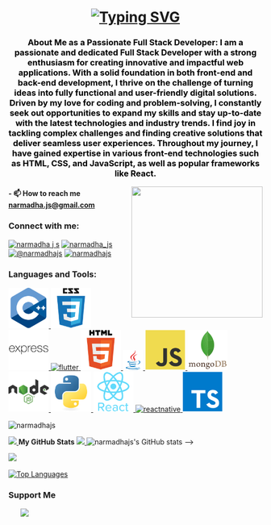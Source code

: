 <h1 align="center">
  <a href="https://git.io/typing-svg"><img src="https://readme-typing-svg.demolab.com?font=Fira+Code&size=40&pause=1000&center=true&vCenter=true&random=false&width=435&height=60&lines=Hi%2CThere%F0%9F%91%8B;I+am+Narmadha+JS;I+am+a+Student;I+am+a+Developer" alt="Typing SVG" /></a>
</h1>
<h3 align="center" style="color:black">About Me as a Passionate Full Stack Developer: I am a passionate and dedicated Full Stack Developer with a strong enthusiasm for creating innovative and impactful web applications. With a solid foundation in both front-end and back-end development, I thrive on the challenge of turning ideas into fully functional and user-friendly digital solutions. Driven by my love for coding and problem-solving, I constantly seek out opportunities to expand my skills and stay up-to-date with the latest technologies and industry trends. I find joy in tackling complex challenges and finding creative solutions that deliver seamless user experiences. Throughout my journey, I have gained expertise in various front-end technologies such as HTML, CSS, and JavaScript, as well as popular frameworks like React.
</h3>
<a href="https://github-readme-stats.vercel.app/api?username=narmadhajs"></a>
<img align="right" height="260px" width="260px" src="https://cdn.dribbble.com/users/1857592/screenshots/3848396/character-typing.gif"></img>
<h4>- 📫 How to reach me<a href="narmadha.js@gmail.com"> narmadha.js@gmail.com</a></h4>

<h3 align="left">Connect with me:</h3>
<p align="left">
<a href="https://linkedin.com/in/narmadha j s" target="blank"><img align="center" src="https://raw.githubusercontent.com/rahuldkjain/github-profile-readme-generator/master/src/images/icons/Social/linked-in-alt.svg" alt="narmadha j s" height="30" width="40" /></a>
<a href="https://instagram.com/narmadha_js" target="blank"><img align="center" src="https://raw.githubusercontent.com/rahuldkjain/github-profile-readme-generator/master/src/images/icons/Social/instagram.svg" alt="narmadha_js" height="30" width="40" /></a>
<a href="https://www.hackerrank.com/@narmadhajs" target="blank"><img align="center" src="https://raw.githubusercontent.com/rahuldkjain/github-profile-readme-generator/master/src/images/icons/Social/hackerrank.svg" alt="@narmadhajs" height="30" width="40" /></a>
<a href="https://discord.gg/narmadhajs" target="blank"><img align="center" src="https://raw.githubusercontent.com/rahuldkjain/github-profile-readme-generator/master/src/images/icons/Social/discord.svg" alt="narmadhajs" height="30" width="40" /></a>
</p>

<h3 align="left">Languages and Tools:</h3>
<p align="left"> <a href="https://www.w3schools.com/cpp/" target="_blank" rel="noreferrer"> <img src="https://raw.githubusercontent.com/devicons/devicon/master/icons/cplusplus/cplusplus-original.svg" alt="cplusplus" width="80" height="80"/> </a> <a href="https://www.w3schools.com/css/" target="_blank" rel="noreferrer"> <img src="https://raw.githubusercontent.com/devicons/devicon/master/icons/css3/css3-original-wordmark.svg" alt="css3" width="80" height="80"/> </a> <a href="https://expressjs.com" target="_blank" rel="noreferrer"> <img src="https://raw.githubusercontent.com/devicons/devicon/master/icons/express/express-original-wordmark.svg" alt="express" width="80" height="80"/> </a> <a href="https://flutter.dev" target="_blank" rel="noreferrer"> <img src="https://www.vectorlogo.zone/logos/flutterio/flutterio-icon.svg" alt="flutter" width="40" height="40"/> </a> <a href="https://www.w3.org/html/" target="_blank" rel="noreferrer"> <img src="https://raw.githubusercontent.com/devicons/devicon/master/icons/html5/html5-original-wordmark.svg" alt="html5" width="80" height="80"/> </a> <a href="https://www.java.com" target="_blank" rel="noreferrer"> <img src="https://raw.githubusercontent.com/devicons/devicon/master/icons/java/java-original.svg" alt="java" width="40" height="40"/> </a> <a href="https://developer.mozilla.org/en-US/docs/Web/JavaScript" target="_blank" rel="noreferrer"> <img src="https://raw.githubusercontent.com/devicons/devicon/master/icons/javascript/javascript-original.svg" alt="javascript" width="80" height="80"/> </a> <a href="https://www.mongodb.com/" target="_blank" rel="noreferrer"> <img src="https://raw.githubusercontent.com/devicons/devicon/master/icons/mongodb/mongodb-original-wordmark.svg" alt="mongodb" width="80" height="80"/> </a> <a href="https://nodejs.org" target="_blank" rel="noreferrer"> <img src="https://raw.githubusercontent.com/devicons/devicon/master/icons/nodejs/nodejs-original-wordmark.svg" alt="nodejs" width="80" height="80"/> </a> <a href="https://www.python.org" target="_blank" rel="noreferrer"> <img src="https://raw.githubusercontent.com/devicons/devicon/master/icons/python/python-original.svg" alt="python" width="80" height="80"/> </a> <a href="https://reactjs.org/" target="_blank" rel="noreferrer"> <img src="https://raw.githubusercontent.com/devicons/devicon/master/icons/react/react-original-wordmark.svg" alt="react" width="80" height="80"/> </a> <a href="https://reactnative.dev/" target="_blank" rel="noreferrer"> <img src="https://reactnative.dev/img/header_logo.svg" alt="reactnative" width="80" height="80"/> </a> <a href="https://www.typescriptlang.org/" target="_blank" rel="noreferrer"> <img src="https://raw.githubusercontent.com/devicons/devicon/master/icons/typescript/typescript-original.svg" alt="typescript" width="80" height="80"/> </a> </p>

<p><img align="center" src="https://github-readme-stats.vercel.app/api/top-langs?username=narmadhajs&show_icons=true&locale=en&layout=compact" alt="narmadhajs" /></p>

<a href="https://visitcount.itsvg.in">
  <img src="https://visitcount.itsvg.in/api?id=narmadhajs&label=Profile%20Views&icon=5&pretty=true" />
</a>
<b>My GitHub Stats</b>
<a href="https://visitcount.itsvg.in">
  <img src="https://visitcount.itsvg.in/api?id=narmadhajs&label=Profile%20Views&icon=5&pretty=true" />
</a>
<img src="https://github-readme-stats.vercel.app/api?username=narmadhajs&show_icons=true&hide=&count_private=true&title_color=0891b2&text_color=ffffff&icon_color=0891b2&bg_color=1c1917&hide_border=true&show_icons=true" alt="narmadhajs's GitHub stats"/></a> -->

<a href="http://www.github.com/narmadhajs"><img src="https://github-readme-streak-stats.herokuapp.com/?user=narmadhajs&stroke=ffffff&background=1c1917&ring=0891b2&fire=0891b2&currStreakNum=ffffff&currStreakLabel=0891b2&sideNums=ffffff&sideLabels=ffffff&dates=ffffff&hide_border=true" /></a>



<a href="https://github.com/narmadhajs" align="left"><img src="https://github-readme-stats.vercel.app/api/top-langs/?username=narmadhajs&langs_count=10&title_color=0891b2&text_color=ffffff&icon_color=0891b2&bg_color=1c1917&hide_border=true&locale=en&custom_title=Top%20%Languages" alt="Top Languages" /></a>


### Support Me

<ul style="list-style-type: none; margin: 0;">

<li style="display: inline-block; margin-right: 0.25rem;"><a href="https://www.buymeacoffee.com/narmadhasac"><img src="https://cdn.buymeacoffee.com/buttons/v2/default-yellow.png" width="150"/></a></li>

</ul>

